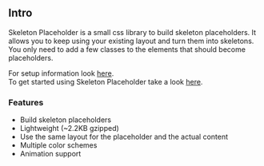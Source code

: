 ## Intro

Skeleton Placeholder is a small css library to build skeleton placeholders. It allows you to keep using your existing layout and turn them into skeletons. You only need to add a few classes to the elements that should become placeholders.

For setup information look [here](installation).  
To get started using Skeleton Placeholder take a look [here](quickstart).


### Features

- Build skeleton placeholders
- Lightweight (~2.2KB gzipped)
- Use the same layout for the placeholder and the actual content
- Multiple color schemes
- Animation support


